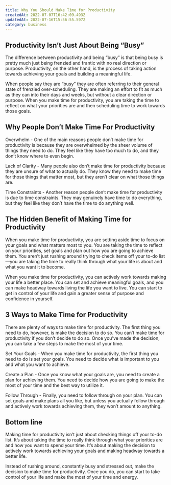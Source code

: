 ```yaml
---
title: Why You Should Make Time for Productivity
createdAt: 2022-07-07T16:42:09.493Z
updatedAt: 2022-07-16T15:56:55.597Z
category: business
---
```


## Productivity Isn’t Just About Being “Busy”

The difference between productivity and being “busy” is that being busy is pretty much just being frenzied and frantic with no real direction or purpose. Productivity, on the other hand, is the process of taking action towards achieving your goals and building a meaningful life.

When people say they are “busy” they are often referring to their general state of frenzied over-scheduling. They are making an effort to fit as much as they can into their days and weeks, but without a clear direction or purpose. When you make time for productivity, you are taking the time to reflect on what your priorities are and then scheduling time to work towards those goals.

## Why People Don’t Make Time For Productivity

Overwhelm - One of the main reasons people don’t make time for productivity is because they are overwhelmed by the sheer volume of things they need to do. They feel like they have too much to do, and they don’t know where to even begin.

Lack of Clarity - Many people also don’t make time for productivity because they are unsure of what to actually do. They know they need to make time for those things that matter most, but they aren’t clear on what those things are.

Time Constraints - Another reason people don’t make time for productivity is due to time constraints. They may genuinely have time to do everything, but they feel like they don’t have the time to do anything well.

## The Hidden Benefit of Making Time for Productivity

When you make time for productivity, you are setting aside time to focus on your goals and what matters most to you. You are taking the time to reflect on your priorities, set goals and plan out how you are going to achieve them. You aren’t just rushing around trying to check items off your to-do list—you are taking the time to really think through what your life is about and what you want it to become.

When you make time for productivity, you can actively work towards making your life a better place. You can set and achieve meaningful goals, and you can make headway towards living the life you want to live. You can start to get in control of your life and gain a greater sense of purpose and confidence in yourself.

## 3 Ways to Make Time for Productivity

There are plenty of ways to make time for productivity. The first thing you need to do, however, is make the decision to do so. You can’t make time for productivity if you don’t decide to do so. Once you’ve made the decision, you can take a few steps to make the most of your time.

Set Your Goals - When you make time for productivity, the first thing you need to do is set your goals. You need to decide what is important to you and what you want to achieve.

Create a Plan - Once you know what your goals are, you need to create a plan for achieving them. You need to decide how you are going to make the most of your time and the best way to utilize it.

Follow Through - Finally, you need to follow through on your plan. You can set goals and make plans all you like, but unless you actually follow through and actively work towards achieving them, they won’t amount to anything.

## Bottom line

Making time for productivity isn’t just about checking things off your to-do list. It’s about taking the time to really think through what your priorities are and how you want to spend your time. It’s about making the decision to actively work towards achieving your goals and making headway towards a better life.

Instead of rushing around, constantly busy and stressed out, make the decision to make time for productivity. Once you do, you can start to take control of your life and make the most of your time and energy.
